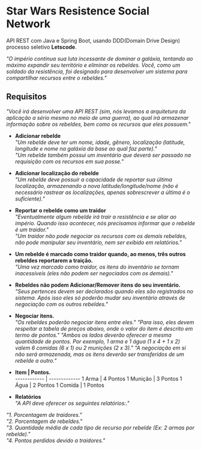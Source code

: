 # Star Wars Resistence Social Network
API REST com Java e Spring Boot, usando DDD(Domain Drive Design) processo seletivo **Letscode**.

*"O império continua sua luta incessante de dominar a galáxia, tentando ao máximo expandir seu território e eliminar os rebeldes. Você, como um soldado da resistência, foi designado para desenvolver um sistema para compartilhar recursos entre o rebeldes."*

## Requisitos
*"Você irá desenvolver uma API REST (sim, nós levamos a arquitetura da aplicação a sério mesmo no meio de uma guerra), ao qual irá armazenar informação sobre os rebeldes, bem como os recursos que eles possuem."*

- **Adicionar rebelde**<br/>
*"Um rebelde deve ter um nome, idade, gênero, localização (latitude, longitude e nome na galáxia da base ao qual faz parte)."*<br/>
*"Um rebelde também possui um inventário que deverá ser passado na requisição com os recursos em sua posse."*

- **Adicionar localização do rebelde**<br/>
*"Um rebelde deve possuir a capacidade de reportar sua última localização, armazenando a nova latitude/longitude/nome (não é necessário rastrear as localizações, apenas sobrescrever a última é o suficiente)."*

- **Reportar o rebelde como um traidor**<br/>
*"Eventualmente algum rebelde irá trair a resistência e se aliar ao império. Quando isso acontecer, nós precisamos informar que o rebelde é um traidor."*<br/>
*"Um traidor não pode negociar os recursos com os demais rebeldes, não pode manipular seu inventário, nem ser exibido em relatórios."*

- **Um rebelde é marcado como traidor quando, ao menos, três outros rebeldes reportarem a traição.**<br/>
*"Uma vez marcado como traidor, os itens do inventário se tornam inacessíveis (eles não podem ser negociados com os demais)."*

- **Rebeldes não podem Adicionar/Remover itens do seu inventário.**<br/>
*"Seus pertences devem ser declarados quando eles são registrados no sistema. Após isso eles só poderão mudar seu inventário através de negociação com os outros rebeldes."*

- **Negociar itens.**<br/>
*"Os rebeldes poderão negociar itens entre eles."*
*"Para isso, eles devem respeitar a tabela de preços abaixo, onde o valor do item é descrito em termo de pontos."*
*"Ambos os lados deverão oferecer a mesma quantidade de pontos. Por exemplo, 1 arma e 1 água (1 x 4 + 1 x 2) valem 6 comidas (6 x 1) ou 2 munições (2 x 3)."*
*"A negociação em si não será armazenada, mas os itens deverão ser transferidos de um rebelde a outro."*

- **Item | Pontos.**<br/>
------------ | -------------
1 Arma | 4 Pontos
1 Munição | 3 Pontos
1 Água | 2 Pontos
1 Comida | 1 Pontos

- **Relatórios**<br/>
*"A API deve oferecer os seguintes relatórios:."*<br/>

*"1. Porcentagem de traidores."*<br/>
*"2. Porcentagem de rebeldes."*<br/>
*"3. Quantidade média de cada tipo de recurso por rebelde (Ex: 2 armas por rebelde)."*<br/>
*"4. Pontos perdidos devido a traidores."*<br/>
